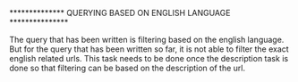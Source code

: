 ************** QUERYING BASED ON ENGLISH LANGUAGE ***************

The query that has been written is filtering based on the english
language. But for the query that has been written so far, it is not
able to filter the exact english related urls. This task needs to be 
done once the description task is done so that filtering can be based 
on the description of the url.